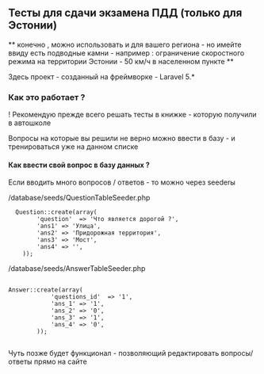 ## Тесты для сдачи экзамена ПДД (только для Эстонии)

** конечно , можно использовать и для вашего региона - но имейте ввиду есть подводные камни - например : ограничение скоростного режима на территории Эстонии - 50 км/ч в населенном пункте **

Здесь проект - созданный на фреймворке - Laravel 5.* 

### Как это работает ?

! Рекомендую прежде всего решать тесты в книжке - которую получили в автошколе 

Вопросы на которые вы решили не верно можно ввести в базу - и тренироваться уже  на данном списке 

#### Как ввести свой вопрос в базу данных ?

Если вводить много вопросов / ответов - то можно через seederы

/database/seeds/QuestionTableSeeder.php

      Question::create(array(
            'question'  => 'Что является дорогой ?',
            'ans1' => 'Улица',
            'ans2' => 'Придорожная территория',
            'ans3' => 'Мост',
            'ans4' => '',
        ));



/database/seeds/AnswerTableSeeder.php

```

Answer::create(array(
            'questions_id'  => '1',
            'ans_1' => '1',
            'ans_2' => '0',
            'ans_3' => '1',
            'ans_4' => '0',
        ));


```


Чуть позже будет функционал - позволяющий редактировать вопросы/ответы прямо на сайте 


